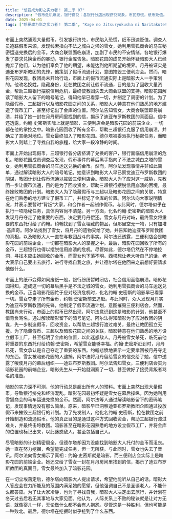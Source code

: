 ```yaml
---
title: "想要成为影之实力者！ 第二季 07"
description: "假币危机爆发，银行挤兑：各银行分店出现挤兑现象，市民恐慌，纸币贬值。假币危机爆发，调查进展：调查人员发现雪女与假币案有关，她利用雪狐商会运送兑换的金币。假币危机爆发，联盟崩溃：大商会联盟面临崩溃，市民不安，银行暴动，金库告急。假币危机爆发，暗影的行动：暗影花园成员认为暗影大人已抛弃他们，因为他们辜负了他的期望，未能达到他的领域。真相揭露，月丹的阴谋：月丹被证实是迪亚布罗斯教团的先锋，他制定了让假币流通的计划，旨在击溃三便利店会。真相揭露，暗影的真正计划：暗影花园成员发现，暗影大人早已察觉教团的计划，并抢先一步让假币流通，目的是回收资金，帮助三超银行克服信用崩溃，最终使教团失败。真相揭露，暗影的暗号：通过解读暗影大人的暗号笔记，成员们得知他为了隐藏假币与三超、暗影花园的关系，特意在他们熟悉的地方建立了假币工厂，并标记了金库位置。真相揭露，德尔塔的任务：德尔塔在执行隐秘任务，但具体内容未知。约翰·史密斯的行动，雪女的背叛：雪女夺走了所有金币，约翰·史密斯（实为暗影）前去追赶。约翰·史密斯的行动，月丹之死：月丹被雪女杀死，临死前将重要的东西托付给约翰·史密斯。约翰·史密斯的行动，雪女被捕：雪女被暗影花园的人逮捕，阿尔法将月丹留给雪女的信交给了她。约翰·史密斯的行动，阿尔法的解释：阿尔法解释说，三便利店会是暗影花园的前端企业，暗影先生从一开始就看穿了所有的事，并接受了背叛者的骂名。后续，金币失踪：德尔塔一直在挖洞，试图找到暗影大人托付的金币，但一无所获，雪女也音信全无。后续，德尔塔的请求：暗影大人（老大）答应德尔塔，在她力所能及的范围内会听从她的请求，但不会像圣诞老人一样什么都答应。后续，寻找自我之旅：暗影大人决定出去旅行，寻找自我，给大家一段冷静的时间，并计划在冬天过去后若无其事地与大家见面。"
date: 2025-04-01
tags: ["想要成为影之实力者！ 第二季", "Kage no Jitsuryokusha ni Naritakute! S2", "202310"]
---
```


市面上突然涌现大量假币，引发银行挤兑，市民陷入恐慌，纸币迅速贬值。调查人员追踪假币来源，发现线索指向不法之城白之塔的雪女，她利用雪狐商会的马车秘密运送兑换后的金币。大商会联盟面临崩溃，加剧了市民的不安情绪，各地银行爆发了要求兑换金币的暴动，银行金库告急。暗影花园的成员开始怀疑暗影大人已经抛弃了他们，认为他们辜负了他的期望，未能达到他所期望的境界。月丹被证实是迪亚布罗斯教团的先锋，他策划了假币流通计划，意图摧毁三便利店会。然而，暗影花园发现，教团尚未开始行动，市面上的假币流通实际上是暗影大人一手策划的。他改名换姓，隐藏身份，赶在教团之前让假币流通，目的是为了回收大量资金，帮助三超银行摆脱信用危机，最终使教团失去大商会联盟的支持。暗影花园解读了暗影大人留下的暗号笔记，得知他早已看穿一切，并制定了周密的计划。为了隐藏假币、三超银行以及暗影花园之间的关系，暗影大人特意在他们熟悉的地方建造了假币工厂，甚至标记出了金库的位置。阿尔法告知雪女，大商会联盟即将崩溃，并给了她一封在月丹房间里找到的信，揭示了迪亚布罗斯教团的真面目。信中还透露，约翰·史密斯实际上就是暗影，三便利店会是暗影花园的前端企业，一切都在他的掌控之中。暗影花园回收了所有金币，帮助三超银行克服了信用崩溃，并确立了其绝对地位。雪女最终加入了暗影花园。德尔塔被委派执行秘密任务，而暗影大人则踏上了寻找自我的旅程，给大家一段冷静的时间。

市面上开始出现假币，三超银行各分店挤满了兑换的客户，银行面临信用崩溃的危机。暗影花园成员调查后发现，假币事件的幕后黑手指向了不法之城白之塔的雪女，她利用雪狐商会的马车运送兑换的金币。然而，阿尔法发现事情并非如此简单，通过解读暗影大人的暗号笔记，她意识到暗影大人早已察觉迪亚布罗斯教团的阴谋，教团计划让假币流通以摧毁三便利店会。暗影大人为了应对这一威胁，先教团一步让假币流通，目的是为了回收资金，帮助三超银行摆脱信用崩溃的困境，最终挫败教团的计划。暗影大人为了隐藏假币与三超以及暗影花园之间的关联，特意在他们熟悉的地方建立了假币工厂，并标记了金库的位置。阿尔法向大家说明情况，并表示要暂时“背叛”大家，和合作者一起制作假币。与此同时，德尔塔似乎在执行一项隐秘任务，具体内容尚不清楚。另一方面，化名约翰·史密斯的暗影大人发现月丹夺走了他重要的东西，决定要月丹偿还。雪女与月丹对峙，最终雪女将重要的东西托付给了约翰。约翰找到了雪女埋藏的物品，但那里空无一物，只有加塔·基库奇。阿尔法找到了雪女，将月丹的遗物交给了她，并告知她迪亚布罗斯教团的真相，以及暗影大人一直在与教团战斗的事实。阿尔法还透露，三便利店会是暗影花园的前端企业，一切都在暗影大人的掌握之中。最后，暗影花园回收了所有的金币，三超银行也得以摆脱信用崩溃的危机。尽管如此，德尔塔仍然在不停地挖洞，寻找本应由她回收的金币，而雪女也下落不明。西塔想让老大听自己的话，老大表示自己要出去旅行，进行寻找自我之旅，并让德尔塔在他回来之前想好要请求他做什么。

市面上的纸币变得如同废纸一般，银行纷纷暂时闭店，社会信用面临崩溃。暗影花园得知，造成这一切的幕后黑手是不法之城的雪女，她利用雪狐商会的马车运送兑换的金币。正当暗影花园忙于应对经济危机时，化名约翰·史密斯的暗影早已看穿一切。雪女夺走了所有金币，约翰·史密斯前去追赶。与此同时，众人发现月丹实为迪亚布罗斯教团的先锋，他制定了假币流通计划，意图摧毁三便利店会。然而，教团尚未行动，市面上的假币已然出现，阿尔法意识到这是暗影的计划，他甚至不惜背负骂名。通过解读暗影留下的暗号笔记，阿尔法得知暗影为了应对教团的阴谋，先一步制造假币，回收资金，以帮助三超银行渡过难关，最终让教团孤立无援。为了隐藏假币、三超以及暗影花园之间的关联，暗影特意在他们熟悉的地方设立假币工厂，甚至标明了金库的位置，以此迷惑敌人。月丹被雪女杀死，临死前他将重要的东西托付给约翰·史密斯，希望雪女能够幸福。约翰·史密斯赶到时，月丹已死，雪女承认是自己夺走了重要的东西。约翰悲愤地表示一定要拿回被月丹夺走的东西。雪女被暗影花园的人逮捕，阿尔法将月丹留给雪女的信交给了她，信中透露了唆使月丹的幕后组织——迪亚布罗斯教团。阿尔法告知雪女，三便利店会实为暗影花园的前端企业，暗影先生从一开始就洞察了一切，甚至做好了接受背叛者骂名的准备。

暗影的实力深不可测，他的行动总是超出所有人的预料。市面上突然出现大量假币，导致银行挤兑和经济混乱。暗影花园最初怀疑是雪女在幕后操纵，因为她利用雪狐商会的马车运送兑换的金币。然而，阿尔法等人通过解读暗影留下的密码笔记，发现事情远没有那么简单。原来，暗影早已洞察迪亚布罗斯教团企图通过投放假币来摧毁三超银行的计划。为了先发制人，他化名约翰·史密斯，抢在教团之前开始制造和流通假币。他的真正目的是通过这种方式回收资金，帮助三超银行渡过难关，并最终击垮教团。暗影甚至在暗影花园熟悉的地方设立假币工厂，并将金库的位置也标记出来，以此迷惑敌人，甚至包括自己人。

尽管暗影的计划精密周全，但德尔塔却因为没能找到暗影大人托付的金币而沮丧。她一直在努力挖掘，希望能完成任务，但一无所获。与此同时，雪女也失去了音讯。阿尔法向雪女揭示了真相：约翰·史密斯就是暗影，而三便利店会实际上是暗影花园的前端企业。她还交给了雪女一封在月丹房间里找到的信，揭示了迪亚布罗斯教团的真面目。雪女最终加入了暗影花园。

在一切尘埃落定后，德尔塔向暗影大人提出请求，希望他能听从自己的话。暗影大人答应会在力所能及的范围内满足她的愿望，但他强调自己不是圣诞老人，不能什么都答应。为了让大家冷静，也为了寻找自我，暗影大人决定出去旅行，并计划在冬天过去后若无其事地与大家见面。他认为，人际关系上不败的秘诀就是让对方无语，就像婴儿一样，无论做什么都不会有人抱怨。尽管这是一种胜利，但也可能是一种败北。最后，德尔塔在挖掘时似乎挖到了什么东西。